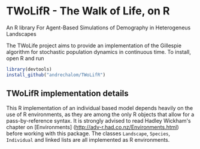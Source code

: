 # TWoLifR - The Walk of Life, on R
An R library For Agent-Based Simulations of Demography in Heterogeneus Landscapes

The TWoLife project aims to provide an implementation of the Gillespie algorithm for
stochastic population dynamics in continuous time. To install, open R and run
```R
library(devtools)
install_github("andrechalom/TWoLifR")
```

## TWoLifR implementation details

This R implementation of an individual based model depends heavily on the use of R
environments, as they are among the only R objects that allow for a pass-by-reference 
syntax. It is strongly advised to read Hadley Wickham's chapter on [Environments] 
(http://adv-r.had.co.nz/Environments.html) before working with this package. The
classes `Landscape`, `Species`, `Individual` and linked lists are all implemented
as R environments.
